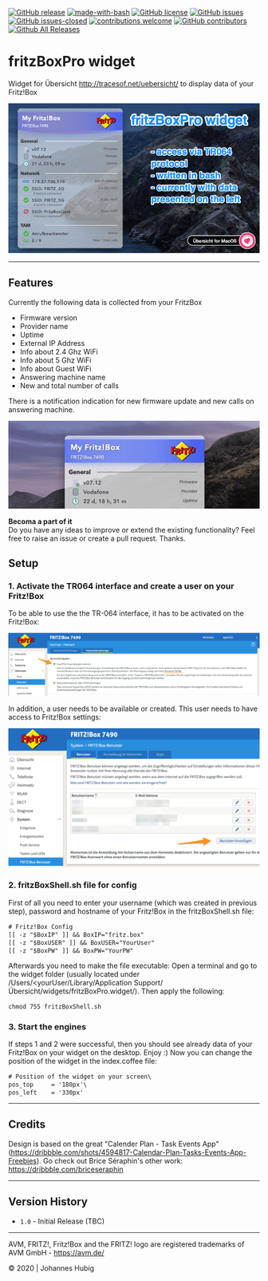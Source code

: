 [![GitHub release](https://img.shields.io/github/release/jhubig/uebersicht-widget-fritzBoxPro/all.svg?maxAge=1)](https://GitHub.com/jhubig/uebersicht-widget-fritzBoxPro/releases/)
[![made-with-bash](https://img.shields.io/badge/Made%20with-Bash-1f425f.svg)](https://www.gnu.org/software/bash/)
[![GitHub license](https://img.shields.io/github/license/jhubig/uebersicht-widget-fritzBoxPro.svg)](https://github.com/jhubig/uebersicht-widget-fritzBoxPro/blob/master/LICENSE)
[![GitHub issues](https://img.shields.io/github/issues/jhubig/uebersicht-widget-fritzBoxPro.svg)](https://GitHub.com/jhubig/uebersicht-widget-fritzBoxPro/issues/)
[![GitHub issues-closed](https://img.shields.io/github/issues-closed/jhubig/uebersicht-widget-fritzBoxPro.svg)](https://GitHub.com/jhubig/uebersicht-widget-fritzBoxPro/issues?q=is%3Aissue+is%3Aclosed)
[![contributions welcome](https://img.shields.io/badge/contributions-welcome-brightgreen.svg?style=flat)](https://github.com/jhubig/uebersicht-widget-fritzBoxPro/issues)
[![GitHub contributors](https://img.shields.io/github/contributors/jhubig/uebersicht-widget-fritzBoxPro.svg)](https://GitHub.com/jhubig/uebersicht-widget-fritzBoxPro/graphs/contributors/)
[![Github All Releases](https://img.shields.io/github/watchers/jhubig/uebersicht-widget-fritzBoxPro?style=social)](https://github.com/jhubig/uebersicht-widget-fritzBoxPro/watchers)

# fritzBoxPro widget
Widget for Übersicht http://tracesof.net/uebersicht/ to display data of your Fritz!Box

![banner.png](img/banner.png?raw=true "fritzBoxPro widget")

---

## Features

Currently the following data is collected from your FritzBox

- Firmware version
- Provider name
- Uptime
- External IP Address
- Info about 2.4 Ghz WiFi
- Info about 5 Ghz WiFi
- Info about Guest WiFi
- Answering machine name
- New and total number of calls

There is a notification indication for new firmware update and new calls on answering machine.

![NewUpdateAvailable.gif](img/NewUpdateAvailable.gif?raw=true "New Update Notification")

**Becoma a part of it**   
Do you have any ideas to improve or extend the existing functionality? Feel free to raise an issue or create a pull request. Thanks.


## Setup

### 1. Activate the TR064 interface and create a user on your Fritz!Box

To be able to use the the TR-064 interface, it has to be activated on the Fritz!Box:

![FritzBox_Activation_TR064.png](https://github.com/jhubig/uebersicht-widget-fritzBoxPro/blob/master/img/FritzBox_Activation_TR064.png?raw=true "FritzBox_Activation_TR064.png")

In addition, a user needs to be available or created. This user needs to have access to Fritz!Box settings:

![FritzBox_CreateUser_TR064.png](https://github.com/jhubig/uebersicht-widget-fritzBoxPro/blob/master/img/FritzBox_CreateUser_TR064.png?raw=true "FritzBox_CreateUser_TR064.png")

### 2. fritzBoxShell.sh file for config

First of all you need to enter your username (which was created in previous step), password and hostname of your Fritz!Box in the fritzBoxShell.sh file:

```shell
# Fritz!Box Config
[[ -z "$BoxIP" ]] && BoxIP="fritz.box"
[[ -z "$BoxUSER" ]] && BoxUSER="YourUser"
[[ -z "$BoxPW" ]] && BoxPW="YourPW"
```

Afterwards you need to make the file executable:
Open a terminal and go to the widget folder (usually located under /Users/<yourUser/Library/Application Support/Übersicht/widgets/fritzBoxPro.widget/). Then apply the following:

```shell
chmod 755 fritzBoxShell.sh
```

### 3. Start the engines

If steps 1 and 2 were successful, then you should see already data of your Fritz!Box on your widget on the desktop. Enjoy :)
Now you can change the position of the widget in the index.coffee file:

```shell
# Position of the widget on your screen\
pos_top		= '180px'\
pos_left	= '330px'
```
----

## Credits

Design is based on the great "Calender Plan - Task Events App" (https://dribbble.com/shots/4594817-Calendar-Plan-Tasks-Events-App-Freebies). Go check out Brice Séraphin's other work: https://dribbble.com/briceseraphin


----

## Version History
- `1.0` - Initial Release (TBC)

----

AVM, FRITZ!, Fritz!Box and the FRITZ! logo are registered trademarks of AVM GmbH - https://avm.de/

© 2020 | Johannes Hubig
